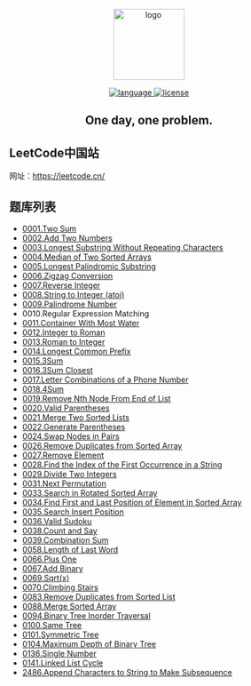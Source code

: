<p align="center">
  <a target="_blank">
    <img width="128" src="https://static.leetcode.cn/cn-mono-assets/production/assets/leetcode-logo.5d9d9fa9.svg" alt="logo">
  </a>
</p>
<p align="center">
  <a href="https://github.com/jyygithub/leetcode" target="_blank">
    <img src="https://img.shields.io/badge/language-Kotlin-%23A97BFF" alt="language">
    <img src="https://img.shields.io/github/license/jyygithub/leetcode" alt="license">
  </a>
</p>
<h2 align="center">
  One day, one problem.
</h2>

## LeetCode中国站

网址：https://leetcode.cn/

## 题库列表

- [0001.Two Sum](https://github.com/jyygithub/leetcode/blob/main/problems/0001.two-sum.md)
- [0002.Add Two Numbers](https://github.com/jyygithub/leetcode/blob/main/problems/0002.add-two-numbers.md)
- [0003.Longest Substring Without Repeating Characters](https://github.com/jyygithub/leetcode/blob/main/problems/0003.longest-substring-without-repeating-characters.md)
- [0004.Median of Two Sorted Arrays](https://github.com/jyygithub/leetcode/blob/main/problems/0004.median-of-two-sorted-arrays.md)
- [0005.Longest Palindromic Substring](https://github.com/jyygithub/leetcode/blob/main/problems/0005.longest-palindromic-substring.md)
- [0006.Zigzag Conversion](https://github.com/jyygithub/leetcode/blob/main/problems/0006.zigzag-conversion.md)
- [0007.Reverse Integer](https://github.com/jyygithub/leetcode/blob/main/problems/0007.reverse-integer.md)
- [0008.String to Integer (atoi)](https://github.com/jyygithub/leetcode/blob/main/problems/0008.string-to-integer-atoi.md)
- [0009.Palindrome Number](https://github.com/jyygithub/leetcode/blob/main/problems/0009.palindrome-number.md)
- 0010.Regular Expression Matching
- [0011.Container With Most Water](https://github.com/jyygithub/leetcode/blob/main/problems/0011.container-with-most-water.md)
- [0012.Integer to Roman](https://github.com/jyygithub/leetcode/blob/main/problems/0012.integer-to-roman.md)
- [0013.Roman to Integer](https://github.com/jyygithub/leetcode/blob/main/problems/0013.roman-to-integer.md)
- [0014.Longest Common Prefix](https://github.com/jyygithub/leetcode/blob/main/problems/0014.longest-common-prefix.md)
- [0015.3Sum](https://github.com/jyygithub/leetcode/blob/main/problems/0015.3sum.md)
- [0016.3Sum Closest](https://github.com/jyygithub/leetcode/blob/main/problems/0016.3sum-closest.md)
- [0017.Letter Combinations of a Phone Number](https://github.com/jyygithub/leetcode/blob/main/problems/0017.letter-combinations-of-a-phone-number.md)
- [0018.4Sum](https://github.com/jyygithub/leetcode/blob/main/problems/0018.4sum.md)
- [0019.Remove Nth Node From End of List](https://github.com/jyygithub/leetcode/blob/main/problems/0019.remove-nth-node-from-end-of-list.md)
- [0020.Valid Parentheses](https://github.com/jyygithub/leetcode/blob/main/problems/0020.valid-parentheses.md)
- [0021.Merge Two Sorted Lists](https://github.com/jyygithub/leetcode/blob/main/problems/0021.merge-two-sorted-lists.md)
- [0022.Generate Parentheses](https://github.com/jyygithub/leetcode/blob/main/problems/0022.generate-parentheses.md)
- [0024.Swap Nodes in Pairs](https://github.com/jyygithub/leetcode/blob/main/problems/0024.swap-nodes-in-pairs.md)
- [0026.Remove Duplicates from Sorted Array](https://github.com/jyygithub/leetcode/blob/main/problems/0026.remove-duplicates-from-sorted-array.md)
- [0027.Remove Element](https://github.com/jyygithub/leetcode/blob/main/problems/0027.remove-element.md)
- [0028.Find the Index of the First Occurrence in a String](https://github.com/jyygithub/leetcode/blob/main/problems/0028.find-the-index-of-the-first-occurrence-in-a-string.md)
- [0029.Divide Two Integers](https://github.com/jyygithub/leetcode/blob/main/problems/0029.divide-two-integers.md)
- [0031.Next Permutation](https://github.com/jyygithub/leetcode/blob/main/problems/0031.next-permutation.md)
- [0033.Search in Rotated Sorted Array](https://github.com/jyygithub/leetcode/blob/main/problems/0033.search-in-rotated-sorted-array.md)
- [0034.Find First and Last Position of Element in Sorted Array](https://github.com/jyygithub/leetcode/blob/main/problems/0034.find-first-and-last-position-of-element-in-sorted-array.md)
- [0035.Search Insert Position](https://github.com/jyygithub/leetcode/blob/main/problems/0035.search-insert-position.md)
- [0036.Valid Sudoku](https://github.com/jyygithub/leetcode/blob/main/problems/0036.valid-sudoku.md)
- [0038.Count and Say](https://github.com/jyygithub/leetcode/blob/main/problems/0038.count-and-say.md)
- [0039.Combination Sum](https://github.com/jyygithub/leetcode/blob/main/problems/0039.combination-sum.md)
- [0058.Length of Last Word](https://github.com/jyygithub/leetcode/blob/main/problems/0058.length-of-last-word.md)
- [0066.Plus One](https://github.com/jyygithub/leetcode/blob/main/problems/0066.plus-one.md)
- [0067.Add Binary](https://github.com/jyygithub/leetcode/blob/main/problems/0067.add-binary.md)
- [0069.Sqrt(x)](https://github.com/jyygithub/leetcode/blob/main/problems/0069.sqrtx.md)
- [0070.Climbing Stairs](https://github.com/jyygithub/leetcode/blob/main/problems/0070.climbing-stairs.md)
- [0083.Remove Duplicates from Sorted List](https://github.com/jyygithub/leetcode/blob/main/problems/0083.remove-duplicates-from-sorted-list.md)
- [0088.Merge Sorted Array](https://github.com/jyygithub/leetcode/blob/main/problems/0088.merge-sorted-array.md)
- [0094.Binary Tree Inorder Traversal](https://github.com/jyygithub/leetcode/blob/main/problems/0094.binary-tree-inorder-traversal.md)
- [0100.Same Tree](https://github.com/jyygithub/leetcode/blob/main/problems/0100.same-tree.md)
- [0101.Symmetric Tree](https://github.com/jyygithub/leetcode/blob/main/problems/0101.symmetric-tree.md)
- [0104.Maximum Depth of Binary Tree](https://github.com/jyygithub/leetcode/blob/main/problems/0104.maximum-depth-of-binary-tree.md)
- [0136.Single Number](https://github.com/jyygithub/leetcode/blob/main/problems/0136.single-number.md)
- [0141.Linked List Cycle](https://github.com/jyygithub/leetcode/blob/main/problems/0141.linked-list-cycle.md)
- [2486.Append Characters to String to Make Subsequence](https://github.com/jyygithub/leetcode/blob/main/problems/2486.append-characters-to-string-to-make-subsequence.md)